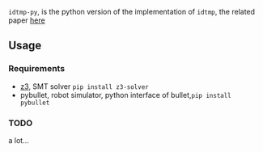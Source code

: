 `idtmp-py`, is the python version of the implementation of `idtmp`, the related paper [here](https://journals.sagepub.com/doi/pdf/10.1177/0278364918761570)

## Usage

### Requirements

- [z3](https://github.com/Z3Prover/z3/wiki/Slides), SMT solver `pip install z3-solver`
- pybullet, robot simulator, python interface of bullet,`pip install pybullet`

### TODO
a lot...